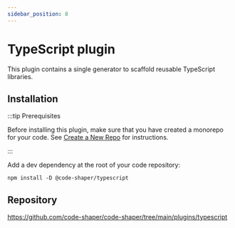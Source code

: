 ```yaml
---
sidebar_position: 8
---
```


# TypeScript plugin

This plugin contains a single generator to scaffold reusable TypeScript
libraries.

## Installation

:::tip Prerequisites

Before installing this plugin, make sure that you have created a monorepo for
your code. See [Create a New Repo](../getting-started/create-a-new-repo) for
instructions.

:::

Add a dev dependency at the root of your code repository:

```shell
npm install -D @code-shaper/typescript
```

## Repository

https://github.com/code-shaper/code-shaper/tree/main/plugins/typescript
